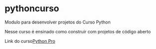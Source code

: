 # pythoncurso


Modulo para desenvolver projetos do Curso Python

Nesse curso é ensinado como construir com projetos de código aberto


Link do curso[Python Pro](https://pythonpro.com.br/)



